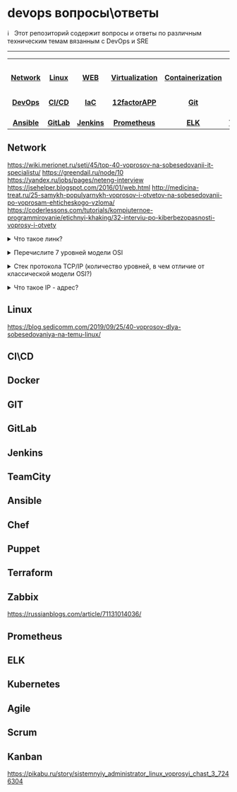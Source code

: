 # devops вопросы\ответы

:information_source: &nbsp; Этот репозиторий содержит вопросы и ответы по различным техническим темам вязанным с DevOps и SRE

****

<!-- ALL-TOPICS-LIST:START -->
<!-- prettier-ignore-start -->
<!-- markdownlint-disable -->
<center>
<table>
  <tr>
    <td align="center"><a href="#network"><br /><b>Network</b></a></td>
    <td align="center"><a href="#linux"><br /><b>Linux</b></a></td>
    <td align="center"><a href="topics/web"><br /><b>WEB</b></a></td>
    <td align="center"><a href="topics/virtualization"><br /><b>Virtualization</b></a></td>
    <td align="center"><a href="topics/containerization"><br /><b>Containerization</b></a></td>
    <td align="center"><a href="topics/cloud"><br /><b>Cloud Native</b></a></td>
    <td align="center"><a href="topics/monitoring"><br /><b>Monitoring</b></a></td>
  </tr>
  <tr>
    <td align="center"><a href="topics/devops"><br /><b>DevOps</b></a></td>
    <td align="center"><a href="topics/cicd"><br /><b>CI/CD</b></a></td>
    <td align="center"><a href="topics/iac"><br /><b>IaC</b></a></td>
    <td align="center"><a href="topics/12factorapp"><br /><b>12factorAPP</b></a></td>
    <td align="center"><a href="topics/git"><br /><b>Git</b></a></td>
    <td align="center"><a href="topics/ansible"><br /><b>Docker</b></a></td>
    <td align="center"><a href="topics/kubernetes"><br /><b>Kubernetes</b></a></td>
  </tr>
  <tr>
    <td align="center"><a href="topics/ansible"><br /><b>Ansible</b></a></td>
    <td align="center"><a href="topics/gitLab"><br /><b>GitLab</b></a></td>
    <td align="center"><a href="topics/jenkins"><br /><b>Jenkins</b></a></td>
    <td align="center"><a href="topics/prometheus"><br /><b>Prometheus</b></a></td>
    <td align="center"><a href="topics/elk"><br /><b>ELK</b></a></td>
    <td align="center"><a href="topics/terraform"><br /><b>Terraform</b></a></td>
    <td align="center"><a href="topics/helm"><br /><b>Helm</b></a></td>
  </tr>
 
</table>
</center>
<!-- markdownlint-enable -->
<!-- prettier-ignore-end -->
<!-- ALL-TOPICS-LIST:END -->

## Network
https://wiki.merionet.ru/seti/45/top-40-voprosov-na-sobesedovanii-it-specialistu/
https://greendail.ru/node/10
https://yandex.ru/jobs/pages/neteng-interview
https://jsehelper.blogspot.com/2016/01/web.html
http://medicina-treat.ru/25-samykh-populyarnykh-voprosov-i-otvetov-na-sobesedovanii-po-voprosam-ehticheskogo-vzloma/
https://coderlessons.com/tutorials/kompiuternoe-programmirovanie/etichnyi-khaking/32-interviu-po-kiberbezopasnosti-voprosy-i-otvety

<details>
<summary>Что такое линк?</summary><br><b>
Линк это соединение между двумя сетевыми устройствами. По смыслу, термин включает в себя как тип соединительной линии (кабеля), так и протоколы, которые работают на этому линке.
  
</b></details>

<details>
<summary>Перечислите 7 уровней модели OSI</summary><br><b>
Уровни снизу вверх:

    Физический (Physical)
    Канальный (Data Link)
    Сетевой (Network)
    Транспортный (Transport)
    Сеансовый (Session)
    Представления (Presentation)
    Приложений (Application)

</b></details>

<details>
<summary>Стек протокола TCP/IP (количество уровней, в чем отличие от классической модели OSI?) </summary><br><b>
Содержит 5 уровней, совмещены прикладной с представительским уровнем и сеансовый с транспортным.

</b></details>

<details>
<summary>Что такое IP - адрес?</summary><br><b>
Уникальный внутри подсети идентификатор устройства третьего уровня модели OSI. Сейчас его больше всего четвертой версии, но мир идет в сторону IPv6 (шестая версия).

</b></details>



## Linux
https://blog.sedicomm.com/2019/09/25/40-voprosov-dlya-sobesedovaniya-na-temu-linux/

## CI\CD
## Docker
## GIT
## GitLab
## Jenkins
## TeamCity
## Ansible
## Chef
## Puppet
## Terraform
## Zabbix
https://russianblogs.com/article/71131014036/
## Prometheus
## ELK
## Kubernetes
## Agile
## Scrum
## Kanban

https://pikabu.ru/story/sistemnyiy_administrator_linux_voprosyi_chast_3_7246304
